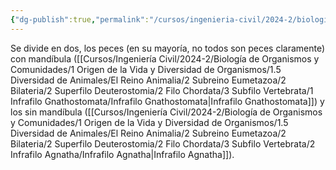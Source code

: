```yaml
---
{"dg-publish":true,"permalink":"/cursos/ingenieria-civil/2024-2/biologia-de-organismos-y-comunidades/1-origen-de-la-vida-y-diversidad-de-organismos/1-5-diversidad-de-animales/el-reino-animalia/2-subreino-eumetazoa/2-bilateria/2-superfilo-deuterostomia/2-filo-chordata/3-subfilo-vertebrata/subfilo-vertebrata/","tags":["P1BIO110C","C2BIO110C"]}
---
```


Se divide en dos, los peces (en su mayoría, no todos son peces claramente) con mandíbula ([[Cursos/Ingeniería Civil/2024-2/Biología de Organismos y Comunidades/1 Origen de la Vida y Diversidad de Organismos/1.5 Diversidad de Animales/El Reino Animalia/2 Subreino Eumetazoa/2 Bilateria/2 Superfilo Deuterostomia/2 Filo Chordata/3 Subfilo Vertebrata/1 Infrafilo Gnathostomata/Infrafilo Gnathostomata\|Infrafilo Gnathostomata]]) y los sin mandíbula ([[Cursos/Ingeniería Civil/2024-2/Biología de Organismos y Comunidades/1 Origen de la Vida y Diversidad de Organismos/1.5 Diversidad de Animales/El Reino Animalia/2 Subreino Eumetazoa/2 Bilateria/2 Superfilo Deuterostomia/2 Filo Chordata/3 Subfilo Vertebrata/2 Infrafilo Agnatha/Infrafilo Agnatha\|Infrafilo Agnatha]]).